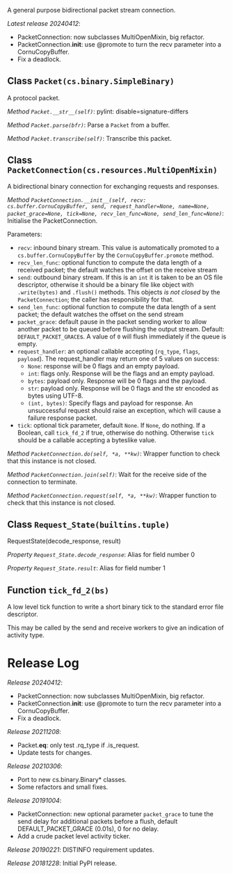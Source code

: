 A general purpose bidirectional packet stream connection.

*Latest release 20240412*:
* PacketConnection: now subclasses MultiOpenMixin, big refactor.
* PacketConnection.__init__: use @promote to turn the recv parameter into a CornuCopyBuffer.
* Fix a deadlock.

## Class `Packet(cs.binary.SimpleBinary)`

A protocol packet.

*Method `Packet.__str__(self)`*:
pylint: disable=signature-differs

*Method `Packet.parse(bfr)`*:
Parse a `Packet` from a buffer.

*Method `Packet.transcribe(self)`*:
Transcribe this packet.

## Class `PacketConnection(cs.resources.MultiOpenMixin)`

A bidirectional binary connection for exchanging requests and responses.

*Method `PacketConnection.__init__(self, recv: cs.buffer.CornuCopyBuffer, send, request_handler=None, name=None, packet_grace=None, tick=None, recv_len_func=None, send_len_func=None)`*:
Initialise the PacketConnection.

Parameters:
* `recv`: inbound binary stream.
  This value is automatically promoted to a `cs.buffer.CornuCopyBuffer`
  by the `CornuCopyBuffer.promote` method.
* `recv_len_func`: optional function to compute the data
  length of a received packet; the default watches the offset
  on the receive stream
* `send`: outbound binary stream.
  If this is an `int` it is taken to be an OS file descriptor,
  otherwise it should be a binary file like object with `.write(bytes)`
  and `.flush()` methods.
  This objects _is not closed_ by the `PacketConnection`;
  the caller has responsibility for that.
* `send_len_func`: optional function to compute the data
  length of a sent packet; the default watches the offset
  on the send stream
* `packet_grace`:
  default pause in the packet sending worker
  to allow another packet to be queued
  before flushing the output stream.
  Default: `DEFAULT_PACKET_GRACE`s.
  A value of `0` will flush immediately if the queue is empty.
* `request_handler`: an optional callable accepting
  (`rq_type`, `flags`, `payload`).
  The request_handler may return one of 5 values on success:
  * `None`: response will be 0 flags and an empty payload.
  * `int`: flags only. Response will be the flags and an empty payload.
  * `bytes`: payload only. Response will be 0 flags and the payload.
  * `str`: payload only. Response will be 0 flags and the str
          encoded as bytes using UTF-8.
  * `(int, bytes)`: Specify flags and payload for response.
  An unsuccessful request should raise an exception, which
  will cause a failure response packet.
* `tick`: optional tick parameter, default `None`.
  If `None`, do nothing.
  If a Boolean, call `tick_fd_2` if true, otherwise do nothing.
  Otherwise `tick` should be a callable accepting a byteslike value.

*Method `PacketConnection.do(self, *a, **kw)`*:
Wrapper function to check that this instance is not closed.

*Method `PacketConnection.join(self)`*:
Wait for the receive side of the connection to terminate.

*Method `PacketConnection.request(self, *a, **kw)`*:
Wrapper function to check that this instance is not closed.

## Class `Request_State(builtins.tuple)`

RequestState(decode_response, result)

*Property `Request_State.decode_response`*:
Alias for field number 0

*Property `Request_State.result`*:
Alias for field number 1

## Function `tick_fd_2(bs)`

A low level tick function to write a short binary tick
to the standard error file descriptor.

This may be called by the send and receive workers to give
an indication of activity type.

# Release Log



*Release 20240412*:
* PacketConnection: now subclasses MultiOpenMixin, big refactor.
* PacketConnection.__init__: use @promote to turn the recv parameter into a CornuCopyBuffer.
* Fix a deadlock.

*Release 20211208*:
* Packet.__eq__: only test .rq_type if .is_request.
* Update tests for changes.

*Release 20210306*:
* Port to new cs.binary.Binary* classes.
* Some refactors and small fixes.

*Release 20191004*:
* PacketConnection: new optional parameter `packet_grace` to tune the send delay for additional packets before a flush, default DEFAULT_PACKET_GRACE (0.01s), 0 for no delay.
* Add a crude packet level activity ticker.

*Release 20190221*:
DISTINFO requirement updates.

*Release 20181228*:
Initial PyPI release.
